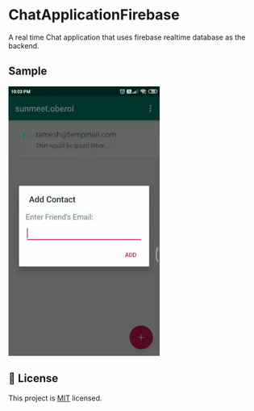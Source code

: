 # ChatApplicationFirebase
A real time Chat application that uses firebase realtime database as the backend.

## Sample

<img src="images/Sample.gif" height=10% alt="Demonstration GIF">

## 📝 License

This project is [MIT](LICENSE) licensed.

